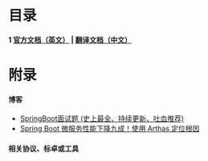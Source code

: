 
# 目录

#### 1 [官方文档（英文）](https://github.com/Sev-Night/source-code-reading/tree/main/SpringBoot/documentation) | [翻译文档（中文）](https://www.breakyizhan.com/springboot/3028.html)




# 附录
#### 博客
- [SpringBoot面试题 (史上最全、持续更新、吐血推荐)](https://www.cnblogs.com/crazymakercircle/p/14365487.html)
- [Spring Boot 微服务性能下降九成！使用 Arthas 定位根因](https://my.oschina.net/u/3874284/blog/4948876)


#### 相关协议、标卓或工具
